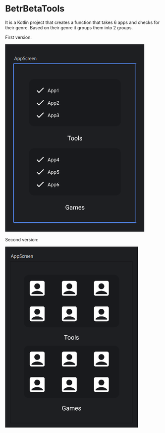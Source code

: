 # BetrBetaTools
It is a Kotlin project that creates a function that takes 6 apps and checks for their genre. Based on their genre it groups them into 2 groups.

First version:

![image](Screenshots/FirstVersion.png)

Second version:

![image](Screenshots/SecondVersion.png)

